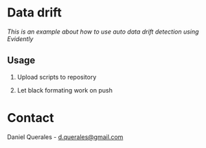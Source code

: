 # Data drift

*This is an example about how to use auto data drift detection using Evidently*

## Usage

1. Upload scripts to repository

2. Let black formating work on push

# Contact

Daniel Querales - d.querales@gmail.com

